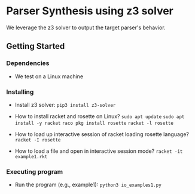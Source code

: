 # Parser Synthesis using z3 solver

We leverage the z3 solver to output the target parser's behavior.

<!-- ## Description

An in-depth paragraph about your project and overview of use. -->

## Getting Started

### Dependencies

- We test on a Linux machine

### Installing

- Install z3 solver: `pip3 install z3-solver`
- How to install racket and rosette on Linux?
  `sudo apt update`
  `sudo apt install -y racket`
  `raco pkg install rosette`
  `racket -l rosette`
- How to load up interactive session of racket loading rosette language?
  `racket -I rosette`

- How to load a file and open in interactive session mode?
  `racket -it example1.rkt`

### Executing program

- Run the program (e.g., example1): `python3 io_examples1.py`
<!-- * Step-by-step bullets

````
code blocks for commands
``` -->

<!-- ## Help

Any advise for common problems or issues.
````

command to run if program contains helper info

```-->



```
